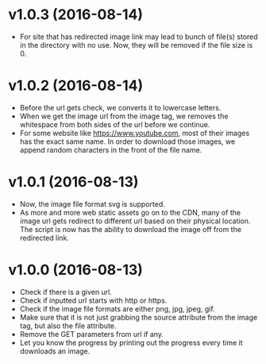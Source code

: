 v1.0.3 (2016-08-14)
======

* For site that has redirected image link may lead to bunch of file(s) stored in the directory with no use. Now, they will be removed if the file size is 0.

v1.0.2 (2016-08-14)
======

* Before the url gets check, we converts it to lowercase letters.
* When we get the image url from the image tag, we removes the whitespace from both sides of the url before we continue.
* For some website like https://www.youtube.com, most of their images has the exact same name. In order to download those images, we append random characters in the front of the file name.

v1.0.1 (2016-08-13)
======

* Now, the image file format svg is supported.
* As more and more web static assets go on to the CDN, many of the image url gets redirect to different url based on their physical location. The script is now has the ability to download the image off from the redirected link.

v1.0.0 (2016-08-13)
======

* Check if there is a given url.
* Check if inputted url starts with http or https.
* Check if the image file formats are either png, jpg, jpeg, gif.
* Make sure that it is not just grabbing the source attribute from the image tag, but also the file attribute.
* Remove the GET parameters from url if any.
* Let you know the progress by printing out the progress every time it downloads an image.